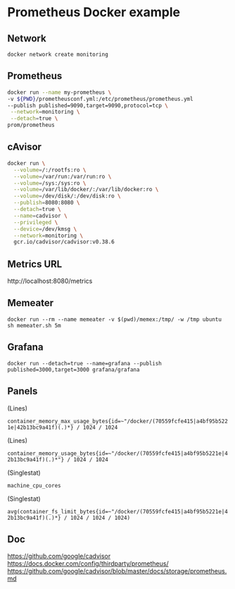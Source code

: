 # Prometheus Docker example

## Network

`docker network create monitoring`

## Prometheus

```Bash
docker run --name my-prometheus \
-v ${PWD}/prometheusconf.yml:/etc/prometheus/prometheus.yml 
--publish published=9090,target=9090,protocol=tcp \
 --network=monitoring \
 --detach=true \
prom/prometheus
```

## cAvisor

```Bash
docker run \
  --volume=/:/rootfs:ro \
  --volume=/var/run:/var/run:ro \
  --volume=/sys:/sys:ro \
  --volume=/var/lib/docker/:/var/lib/docker:ro \
  --volume=/dev/disk/:/dev/disk:ro \
  --publish=8080:8080 \
  --detach=true \
  --name=cadvisor \
  --privileged \
  --device=/dev/kmsg \
  --network=monitoring \
  gcr.io/cadvisor/cadvisor:v0.38.6
```

## Metrics URL

http://localhost:8080/metrics

## Memeater

 `docker run --rm --name memeater -v $(pwd)/memex:/tmp/ -w /tmp ubuntu sh memeater.sh 5m`
 
## Grafana

`docker run --detach=true --name=grafana --publish published=3000,target=3000 grafana/grafana`
 
## Panels

(Lines)

`container_memory_max_usage_bytes{id=~"/docker/(70559fcfe415|a4bf95b5221e|42b13bc9a41f)(.)*} / 1024 / 1024`

 (Lines)

 `container_memory_usage_bytes{id=~"/docker/(70559fcfe415|a4bf95b5221e|42b13bc9a41f)(.)*"} / 1024 / 1024`

 (Singlestat)

 `machine_cpu_cores`

 (Singlestat)

 `avg(container_fs_limit_bytes{id=~"/docker/(70559fcfe415|a4bf95b5221e|42b13bc9a41f)(.)*} / 1024 / 1024 / 1024)`

## Doc

 https://github.com/google/cadvisor
 https://docs.docker.com/config/thirdparty/prometheus/
 https://github.com/google/cadvisor/blob/master/docs/storage/prometheus.md
